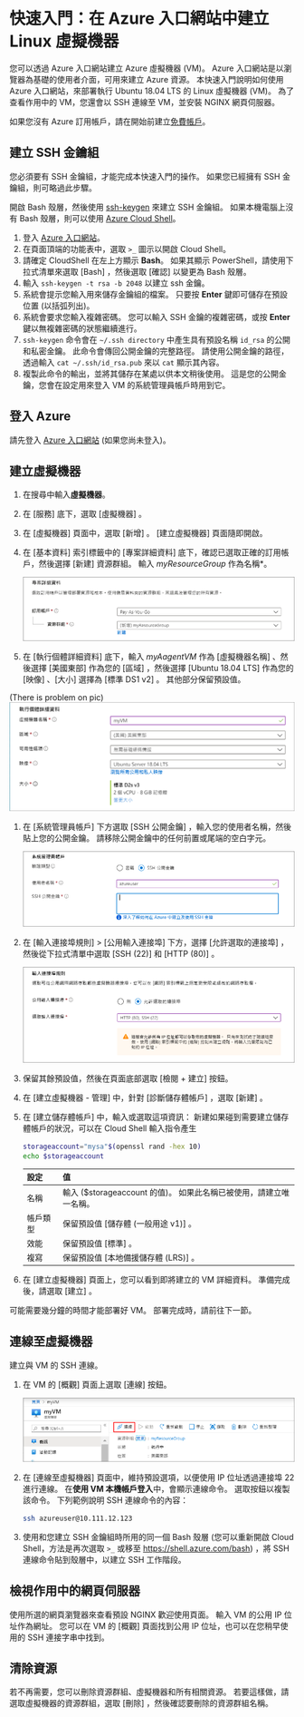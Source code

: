 
# <a name="quickstart-create-a-linux-virtual-machine-in-the-azure-portal"></a>快速入門：在 Azure 入口網站中建立 Linux 虛擬機器

您可以透過 Azure 入口網站建立 Azure 虛擬機器 (VM)。 Azure 入口網站是以瀏覽器為基礎的使用者介面，可用來建立 Azure 資源。 本快速入門說明如何使用 Azure 入口網站，來部署執行 Ubuntu 18.04 LTS 的 Linux 虛擬機器 (VM)。 為了查看作用中的 VM，您還會以 SSH 連線至 VM，並安裝 NGINX 網頁伺服器。

如果您沒有 Azure 訂用帳戶，請在開始前建立[免費帳戶](https://azure.microsoft.com/free/?WT.mc_id=A261C142F)。

## <a name="create-ssh-key-pair"></a>建立 SSH 金鑰組

您必須要有 SSH 金鑰組，才能完成本快速入門的操作。 如果您已經擁有 SSH 金鑰組，則可略過此步驟。

開啟 Bash 殼層，然後使用 [ssh-keygen](https://www.ssh.com/ssh/keygen/) 來建立 SSH 金鑰組。 如果本機電腦上沒有 Bash 殼層，則可以使用 [Azure Cloud Shell](https://shell.azure.com/bash)。


1. 登入 [Azure 入口網站](https://portal.azure.com)。
1. 在頁面頂端的功能表中，選取 `>_` 圖示以開啟 Cloud Shell。
1. 請確定 CloudShell 在左上方顯示 **Bash**。 如果其顯示 PowerShell，請使用下拉式清單來選取 [Bash]  ，然後選取 [確認]  以變更為 Bash 殼層。
1. 輸入 `ssh-keygen -t rsa -b 2048` 以建立 ssh 金鑰。 
1. 系統會提示您輸入用來儲存金鑰組的檔案。 只要按 **Enter** 鍵即可儲存在預設位置 (以括弧列出)。 
1. 系統會要求您輸入複雜密碼。 您可以輸入 SSH 金鑰的複雜密碼，或按 **Enter** 鍵以無複雜密碼的狀態繼續進行。
1. `ssh-keygen` 命令會在 `~/.ssh directory` 中產生具有預設名稱 `id_rsa` 的公開和私密金鑰。 此命令會傳回公開金鑰的完整路徑。 請使用公開金鑰的路徑，透過輸入 `cat ~/.ssh/id_rsa.pub` 來以 `cat` 顯示其內容。
1. 複製此命令的輸出，並將其儲存在某處以供本文稍後使用。 這是您的公開金鑰，您會在設定用來登入 VM 的系統管理員帳戶時用到它。

## <a name="sign-in-to-azure"></a>登入 Azure

請先登入 [Azure 入口網站](https://portal.azure.com) (如果您尚未登入)。

## <a name="create-virtual-machine"></a>建立虛擬機器

1. 在搜尋中輸入**虛擬機器**。
1. 在 [服務]  底下，選取 [虛擬機器]  。
1. 在 [虛擬機器]  頁面中，選取 [新增]  。 [建立虛擬機器]  頁面隨即開啟。
1. 在 [基本資料]  索引標籤中的 [專案詳細資料]  底下，確認已選取正確的訂用帳戶，然後選擇 [新建]  資源群組。 輸入 *myResourceGroup* 作為名稱*。 

    ![為您的 VM 建立新的資源群組](./media/quick-create-portal/project-details.png)

1. 在 [執行個體詳細資料]  底下，輸入 *myAagentVM* 作為 [虛擬機器名稱]  、然後選擇 [美國東部]  作為您的 [區域]  ，然後選擇 [Ubuntu 18.04 LTS]  作為您的 [映像]   、[大小] 選擇為 [標準 DS1 v2] 。 其他部分保留預設值。

(There is problem on pic)
    ![執行個體詳細資料區段](./media/quick-create-portal/instance-details.png)

1. 在 [系統管理員帳戶]  下方選取 [SSH 公開金鑰]  ，輸入您的使用者名稱，然後貼上您的公開金鑰。 請移除公開金鑰中的任何前置或尾端的空白字元。

    ![系統管理員帳戶](./media/quick-create-portal/administrator-account.png)

1. 在 [輸入連接埠規則]   > [公用輸入連接埠]  下方，選擇 [允許選取的連接埠]  ，然後從下拉式清單中選取 [SSH (22)]  和 [HTTP (80)]  。 

    ![開啟 SSH 和 HTTP 的連接埠](./media/quick-create-portal/inbound-port-rules.png)

1. 保留其餘預設值，然後在頁面底部選取 [檢閱 + 建立]  按鈕。

8. 在 [建立虛擬機器 - 管理]  中，針對 [診斷儲存體帳戶]  ，選取 [新建]  。

9. 在 [建立儲存體帳戶]  中，輸入或選取這項資訊：
   新建如果碰到需要建立儲存體帳戶的狀況，可以在 Cloud Shell 輸入指令產生
   
    ```bash
    storageaccount="mysa"$(openssl rand -hex 10)
    echo $storageaccount
    ``` 
    | 設定 | 值 |
    | ------- | ----- |
    | 名稱 | 輸入 ($storageaccount 的值)。 如果此名稱已被使用，請建立唯一名稱。|
    | 帳戶類型 | 保留預設值 [儲存體 (一般用途 v1)]  。 |
    | 效能 | 保留預設值 [標準]  。 |
    | 複寫 | 保留預設值 [本地備援儲存體 (LRS)]  。 |
 
1. 在 [建立虛擬機器]  頁面上，您可以看到即將建立的 VM 詳細資料。 準備完成後，請選取 [建立]  。

可能需要幾分鐘的時間才能部署好 VM。 部署完成時，請前往下一節。

    
## <a name="connect-to-virtual-machine"></a>連線至虛擬機器

建立與 VM 的 SSH 連線。

1. 在 VM 的 [概觀] 頁面上選取 [連線]  按鈕。 

    ![入口網站 9](./media/quick-create-portal/portal-quick-start-9.png)

2. 在 [連線至虛擬機器]  頁面中，維持預設選項，以便使用 IP 位址透過連接埠 22 進行連線。 在**使用 VM 本機帳戶登入**中，會顯示連線命令。 選取按鈕以複製該命令。 下列範例說明 SSH 連線命令的內容：

    ```bash
    ssh azureuser@10.111.12.123
    ```

3. 使用和您建立 SSH 金鑰組時所用的同一個 Bash 殼層 (您可以重新開啟 Cloud Shell，方法是再次選取 `>_` 或移至 https://shell.azure.com/bash) ，將 SSH 連線命令貼到殼層中，以建立 SSH 工作階段。



## <a name="view-the-web-server-in-action"></a>檢視作用中的網頁伺服器

使用所選的網頁瀏覽器來查看預設 NGINX 歡迎使用頁面。 輸入 VM 的公用 IP 位址作為網址。 您可以在 VM 的 [概觀] 頁面找到公用 IP 位址，也可以在您稍早使用的 SSH 連接字串中找到。


## <a name="clean-up-resources"></a>清除資源

若不再需要，您可以刪除資源群組、虛擬機器和所有相關資源。 若要這樣做，請選取虛擬機器的資源群組，選取 [刪除]  ，然後確認要刪除的資源群組名稱。

